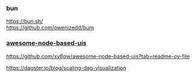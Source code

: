 
### bun

https://bun.sh/  
https://github.com/owenizedd/bum  


### **[awesome-node-based-uis](https://github.com/xyflow/awesome-node-based-uis)**

https://github.com/xyflow/awesome-node-based-uis?tab=readme-ov-file  

https://dagster.io/blog/scaling-dag-visualization  